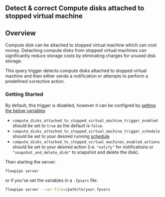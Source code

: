 ## Detect & correct Compute disks attached to stopped virtual machine

## Overview

Compute disk can be attached to stopped virtual machine which can cost money. Detaching compute disks from stopped virtual machines can significantly reduce storage costs by eliminating charges for unused disk storage.

This query trigger detects compute disks attached to stopped virtual machine and then either sends a notification or attempts to perform a predefined corrective action.

### Getting Started

By default, this trigger is disabled, however it can be configred by [setting the below variables](https://flowpipe.io/docs/build/mod-variables#passing-input-variables)
- `compute_disks_attached_to_stopped_virtual_machine_trigger_enabled` should be set to `true` as the default is `false`.
- `compute_disks_attached_to_stopped_virtual_machine_trigger_schedule` should be set to your desired running [schedule](https://flowpipe.io/docs/flowpipe-hcl/trigger/schedule#more-examples)
- `compute_disks_attached_to_stopped_virtual_machines_enabled_actions` should be set to your desired action (i.e. `"notify"` for notifications or `"snapshot_and_delete_disk"` to snapshot and delete the disk).

Then starting the server:
```sh
flowpipe server
```

or if you've set the variables in a `.fpvars` file:
```sh
flowpipe server --var-file=/path/to/your.fpvars
```